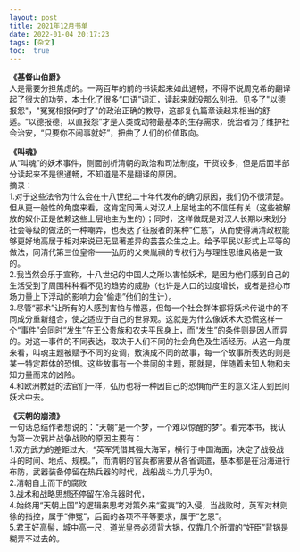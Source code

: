 ```yaml
---
layout: post
title: 2021年12月书单
date: 2022-01-04 20:17:23
tags: [杂文]
toc:  true
---
```


**《基督山伯爵》**  
人是需要分担焦虑的。一两百年的前的书读起来如此通畅，不得不说周克希的翻译起了很大的功劳，本土化了很多“口语”词汇，读起来就没那么别扭。见多了"以德报怨"，"冤冤相报何时了"的政治正确的教导，这部复仇篇章读起来相当的舒适。“以德报德，以直报怨”才是人类或动物最基本的生存需求，统治者为了维护社会治安，“只要你不闹事就好”，扭曲了人们的价值取向。  

**《叫魂》**  
从“叫魂”的妖术事件，侧面剖析清朝的政治和司法制度，干货较多，但是后面半部分读起来不是很通畅，不知道是不是翻译的原因。  
摘录：  
1.对于这些法令为什么会在十八世纪二十年代发布的确切原因，我们仍不很清楚。但从更一般性的角度来看，这肯定同满人对汉人上层地主的不信任有关（这些被解放的奴仆正是依赖这些上层地主为生的）；同时，这样做既是对汉人长期以来划分社会等级的做法的一种嘲弄，也表达了征服者的某种“仁慈”，从而使得满清政权能够更好地高居于相对来说已无显著差异的芸芸众生之上。给予平民以形式上平等的做法，同清代第三位皇帝——弘历的父亲胤禛的专权行为与理性思维风格是一致的。  
2.我当然会乐于宣称，十八世纪的中国人之所以害怕妖术，是因为他们感到自己的生活受到了周围种种看不见的趋势的威胁（也许是人口的过度增长，或者是担心市场力量上下浮动的影响力会“偷走”他们的生计）。  
3.尽管“邪术”让所有的人感到害怕与憎恶，但每一个社会群体都将妖术传说中的不同成分重新组合，使之适应于自己的世界观。这就是为什么像妖术大恐慌这样一个“事件”会同时“发生”在王公贵族和农夫平民身上，而“发生”的条件则是因人而异的。对这一事件的不同表达，取决于人们不同的社会角色及生活经历。从这一角度来看，叫魂主题被赋予不同的变调，敷演成不同的故事，每一个故事所表达的则是某一特定群体的恐惧。这些故事有一个共同的主题，那就是，伴随着未知人物和未知力量而来的凶险。  
4.和欧洲教廷的法官们一样，弘历也将一种因自己的恐惧而产生的意义注入到民间妖术中去。
  
**《天朝的崩溃》**  
一句话总结作者想说的：“天朝”是一个梦，一个难以惊醒的梦”。看完本书，我认为第一次鸦片战争战败的原因主要有：  
1.双方武力的差距过大，“英军凭借其强大海军，横行于中国海面，决定了战役战斗的时间、地点、规模。”，而清朝的官兵都需要从各省调遣，基本都是在沿海进行布防，武器装备停留在热兵器的时代，战船战斗力几乎为0。  
2.清朝自上而下的腐败  
3.战术和战略思想还停留在冷兵器时代，  
4.始终用“天朝上国”的逻辑来思考对策外来“蛮夷”的入侵，当战败时，英军对林则徐的指控，属于“伸冤”，后面的各项不平等要求，属于“乞恩”。  
5.君王好高髻，城中高一尺，道光皇帝必须背大锅，仅靠几个所谓的“奸臣”背锅是糊弄不过去的。  

